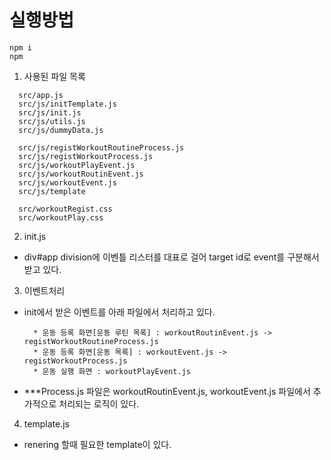 # 실행방법

```
npm i 
npm 
```

1. 사용된 파일 목록

  ```
    src/app.js
    src/js/initTemplate.js
    src/js/init.js
    src/js/utils.js
    src/js/dummyData.js

    src/js/registWorkoutRoutineProcess.js
    src/js/registWorkoutProcess.js
    src/js/workoutPlayEvent.js
    src/js/workoutRoutinEvent.js
    src/js/workoutEvent.js
    src/js/template

    src/workoutRegist.css
    src/workoutPlay.css
  ```

2. init.js

- div#app division에 이벤틀 리스터를 대표로 걸어 target id로 event를 구분해서 받고 있다.

3. 이벤트처리

- init에서 받은 이벤트를 아래 파일에서 처리하고 있다.

  ```
    * 운동 등록 화면[운동 루틴 목록] : workoutRoutinEvent.js -> registWorkoutRoutineProcess.js
    * 운동 등록 화면[운동 목록] : workoutEvent.js -> registWorkoutProcess.js
    * 운동 실행 화면 : workoutPlayEvent.js
  ```

- ***Process.js 파일은 workoutRoutinEvent.js, workoutEvent.js 파일에서 추가적으로 처리되는 로직이 있다.

4. template.js

- renering 할때 필요한 template이 있다.
